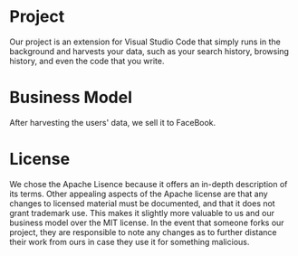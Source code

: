 # Project

Our project is an extension for Visual Studio Code that simply runs in the
background and harvests your data, such as your search history, browsing
history, and even the code that you write.

# Business Model

After harvesting the users' data, we sell it to FaceBook.

# License
We chose the Apache Lisence because it offers an in-depth description of its
terms. Other appealing aspects of the Apache license are that any changes to
licensed material must be documented, and that it does not grant trademark use.
This makes it slightly more valuable to us and our business model over the MIT
license. In the event that someone forks our project, they are responsible to
note any changes as to further distance their work from ours in case they use
it for something malicious.

